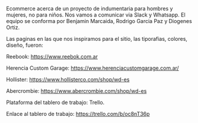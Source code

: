 Ecommerce acerca de un proyecto de indumentaria para hombres y mujeres, no para niños.
Nos vamos a comunicar via Slack y Whatsapp.
El equipo se conforma por Benjamin Marcaida, Rodrigo Garcia Paz y Diogenes Ortiz.

Las paginas en las que nos inspiramos para el sitio, las tiporafias, colores, diseño, fueron:

Reebook:
https://www.reebok.com.ar

Herencia Custom Garage:
https://www.herenciacustomgarage.com.ar/

Hollister:
https://www.hollisterco.com/shop/wd-es

Abercrombie:
https://www.abercrombie.com/shop/wd-es


Plataforma del tablero de trabajo:
Trello.

Enlace al tablero de trabajo:
https://trello.com/b/oc8nT36p